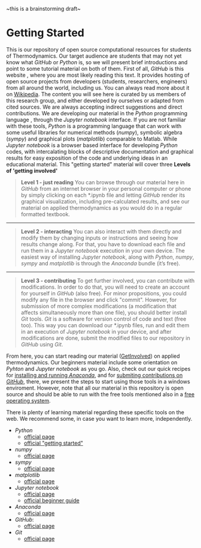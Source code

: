 ~this is a brainstorming draft~
# Getting Started
This is our repository of open source computational resources for students of Thermodynamics. Our target audience are students that may not yet know what *GitHub* or *Python* is, so we will present brief introductions and point to some tutorial material on both of them.
First of all, *GitHub* is this website , where you are most likely reading this text. It provides hosting of open source projects from developers (students, researchers, engineers) from all around the world, including us. You can always read more about it on [Wikipedia](https://en.wikipedia.org/wiki/GitHub).
The content you will see here is curated by us members of this research group, and either developed by ourselves or adapted from cited sources. We are always accepting indirect suggestions and direct contributions.
We are developing our material in the *Python* programming language , through the *Jupyter notebook* interface. If you are not familiar with these tools, *Python* is a programming language that can work with some useful libraries for numerical methods (*numpy*), symbolic algebra (*sympy*) and graphical plots (*matplotlib*) comparable to Matlab. While *Jupyter notebook* is a browser based interface for developing *Python* codes, with intercalating blocks of descriptive documentation and graphical results for easy exposition of the code and underlying ideas in an educational material.
This "getting started" material will cover three **Levels of 'getting involved'**
> **Level 1 - just reading**
You can browse through our material here in *GitHub* from an internet browser in your personal computer or phone by simply clicking on each \*.ipynb file and letting *GitHub* render its graphical visualization, including pre-calculated results, and see our material on applied thermodynamics as you would do in a regular formatted textbook.

** **
> **Level 2 - interacting**
You can also interact with them directly and modify them by changing inputs or instructions and seeing how results change along. For that, you have to download each file and run them in a *Jupyter notebook* execution in your own device. The easiest way of installing *Jupyter notebook*, along with *Python*, *numpy*, *sympy* and *matplotlib* is through the *Anaconda*  bundle (it’s free).

** **
> **Level 3 - contributing**
To get further involved, you can contribute with modifications. In order to do that, you will need to create an account for yourself in *GitHub* (also free). For minor propositions, you could modify any file in the browser and click "commit". However, for submission of more complex modifications (a modification that affects simultaneously more than one file), you should better install *Git* tools. *Git* is a software for version control of code and text (free too). This way you can download our \*.ipynb files, run and edit them in an execution of *Jupyter notebook* in your device, and after modifications are done, submit the modified files to our repository in *GitHub* using *Git*.

From here, you can start reading our material ([GetInvolved](https://github.com/iurisegtovich/PyTherm/tree/master/GetInvolved/)) on applied thermodynamics. Our beginners material include some orientation on *Pyhton* and *Jupyter notebook* as you go. Also, check out our quick recipes for [installing and running *Anaconda*](https://github.com/iurisegtovich/PyTherm/blob/master/GettingStarted/1_Get_going_with_Jupyter_notebook.md), and for [submiting contributions on *GitHub*](https://github.com/iurisegtovich/PyTherm/blob/master/GettingStarted/2_Get_going_with_GitHub.md), there, we present the steps to start using those tools in a windows enviroment. However, note that all our material in this repository is open source and should be able to run with the free tools mentioned also in a [free operating system](http://www.ubuntu.com/).

There is plenty of learning material regarding these specific tools on the web. We recommend some, in case you want to learn more, independently.

* *Python*
	* [official page](https://www.python.org/)
	* [official "getting started"](https://www.python.org/about/gettingstarted/)
* *numpy*
	* [official page](http://www.numpy.org/)
* *sympy*
 	* [official page](http://www.sympy.org/en/index.html)
* *matplotlib*
	* [official page](http://matplotlib.org/)
* *Jupyter notebook*
	* [official page](https://jupyter.org/)
	*  [official beginner guide](https://jupyter-notebook-beginner-guide.readthedocs.io/en/latest/)
* *Anaconda*
	* [official page](https://www.continuum.io)
* *GitHub*:
	* [official page](https://github.com/)
* *Git*
	* [official page](https://git-scm.com/)